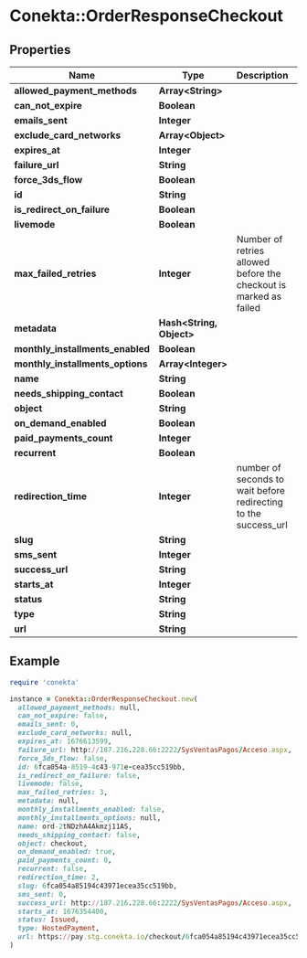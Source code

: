 # Conekta::OrderResponseCheckout

## Properties

| Name | Type | Description | Notes |
| ---- | ---- | ----------- | ----- |
| **allowed_payment_methods** | **Array&lt;String&gt;** |  | [optional] |
| **can_not_expire** | **Boolean** |  | [optional] |
| **emails_sent** | **Integer** |  | [optional] |
| **exclude_card_networks** | **Array&lt;Object&gt;** |  | [optional] |
| **expires_at** | **Integer** |  | [optional] |
| **failure_url** | **String** |  | [optional] |
| **force_3ds_flow** | **Boolean** |  | [optional] |
| **id** | **String** |  | [optional] |
| **is_redirect_on_failure** | **Boolean** |  | [optional] |
| **livemode** | **Boolean** |  | [optional] |
| **max_failed_retries** | **Integer** | Number of retries allowed before the checkout is marked as failed | [optional] |
| **metadata** | **Hash&lt;String, Object&gt;** |  | [optional] |
| **monthly_installments_enabled** | **Boolean** |  | [optional] |
| **monthly_installments_options** | **Array&lt;Integer&gt;** |  | [optional] |
| **name** | **String** |  | [optional] |
| **needs_shipping_contact** | **Boolean** |  | [optional] |
| **object** | **String** |  | [optional] |
| **on_demand_enabled** | **Boolean** |  | [optional] |
| **paid_payments_count** | **Integer** |  | [optional] |
| **recurrent** | **Boolean** |  | [optional] |
| **redirection_time** | **Integer** | number of seconds to wait before redirecting to the success_url | [optional] |
| **slug** | **String** |  | [optional] |
| **sms_sent** | **Integer** |  | [optional] |
| **success_url** | **String** |  | [optional] |
| **starts_at** | **Integer** |  | [optional] |
| **status** | **String** |  | [optional] |
| **type** | **String** |  | [optional] |
| **url** | **String** |  | [optional] |

## Example

```ruby
require 'conekta'

instance = Conekta::OrderResponseCheckout.new(
  allowed_payment_methods: null,
  can_not_expire: false,
  emails_sent: 0,
  exclude_card_networks: null,
  expires_at: 1676613599,
  failure_url: http://187.216.228.66:2222/SysVentasPagos/Acceso.aspx,
  force_3ds_flow: false,
  id: 6fca054a-8519-4c43-971e-cea35cc519bb,
  is_redirect_on_failure: false,
  livemode: false,
  max_failed_retries: 3,
  metadata: null,
  monthly_installments_enabled: false,
  monthly_installments_options: null,
  name: ord-2tNDzhA4Akmzj11AS,
  needs_shipping_contact: false,
  object: checkout,
  on_demand_enabled: true,
  paid_payments_count: 0,
  recurrent: false,
  redirection_time: 2,
  slug: 6fca054a85194c43971ecea35cc519bb,
  sms_sent: 0,
  success_url: http://187.216.228.66:2222/SysVentasPagos/Acceso.aspx,
  starts_at: 1676354400,
  status: Issued,
  type: HostedPayment,
  url: https://pay.stg.conekta.io/checkout/6fca054a85194c43971ecea35cc519bb
)
```

